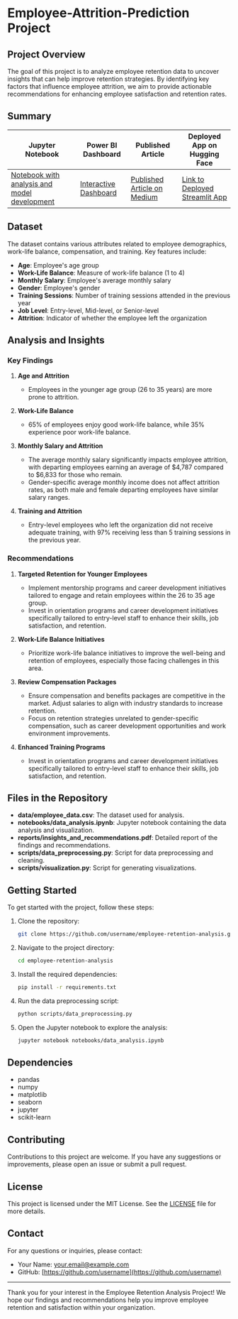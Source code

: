 # Employee-Attrition-Prediction Project

## Project Overview

The goal of this project is to analyze employee retention data to uncover insights that can help improve retention strategies. By identifying key factors that influence employee attrition, we aim to provide actionable recommendations for enhancing employee satisfaction and retention rates.

## Summary
|     Jupyter Notebook                       |     Power BI Dashboard|     Published Article|    Deployed App on Hugging Face     
| -------------                  | -------------    | -------------    |    -----------------    
|[Notebook with analysis and model development](https://github.com/rasmodev/Employee-Attrition-Prediction/blob/main/notebooks/Employee_Attrition.ipynb)|  [Interactive Dashboard](https://app.powerbi.com/view?r=eyJrIjoiMzFjZTk5NTctMWNkMS00ZTIzLWI4ZGYtYjEzZGU1MjAyOGFiIiwidCI6IjQ0ODdiNTJmLWYxMTgtNDgzMC1iNDlkLTNjMjk4Y2I3MTA3NSJ9) |  [Published Article on Medium]() |[Link to Deployed Streamlit App](https://rasmodev-employee-attrition-prediction-app.hf.space)

## Dataset

The dataset contains various attributes related to employee demographics, work-life balance, compensation, and training. Key features include:

- **Age**: Employee's age group
- **Work-Life Balance**: Measure of work-life balance (1 to 4)
- **Monthly Salary**: Employee's average monthly salary
- **Gender**: Employee's gender
- **Training Sessions**: Number of training sessions attended in the previous year
- **Job Level**: Entry-level, Mid-level, or Senior-level
- **Attrition**: Indicator of whether the employee left the organization

## Analysis and Insights

### Key Findings

1. **Age and Attrition**
   - Employees in the younger age group (26 to 35 years) are more prone to attrition.

2. **Work-Life Balance**
   - 65% of employees enjoy good work-life balance, while 35% experience poor work-life balance.

3. **Monthly Salary and Attrition**
   - The average monthly salary significantly impacts employee attrition, with departing employees earning an average of $4,787 compared to $6,833 for those who remain.
   - Gender-specific average monthly income does not affect attrition rates, as both male and female departing employees have similar salary ranges.

4. **Training and Attrition**
   - Entry-level employees who left the organization did not receive adequate training, with 97% receiving less than 5 training sessions in the previous year.

### Recommendations

1. **Targeted Retention for Younger Employees**
   - Implement mentorship programs and career development initiatives tailored to engage and retain employees within the 26 to 35 age group.
   - Invest in orientation programs and career development initiatives specifically tailored to entry-level staff to enhance their skills, job satisfaction, and retention.

2. **Work-Life Balance Initiatives**
   - Prioritize work-life balance initiatives to improve the well-being and retention of employees, especially those facing challenges in this area.

3. **Review Compensation Packages**
   - Ensure compensation and benefits packages are competitive in the market. Adjust salaries to align with industry standards to increase retention.
   - Focus on retention strategies unrelated to gender-specific compensation, such as career development opportunities and work environment improvements.

4. **Enhanced Training Programs**
   - Invest in orientation programs and career development initiatives specifically tailored to entry-level staff to enhance their skills, job satisfaction, and retention.

## Files in the Repository

- **data/employee_data.csv**: The dataset used for analysis.
- **notebooks/data_analysis.ipynb**: Jupyter notebook containing the data analysis and visualization.
- **reports/insights_and_recommendations.pdf**: Detailed report of the findings and recommendations.
- **scripts/data_preprocessing.py**: Script for data preprocessing and cleaning.
- **scripts/visualization.py**: Script for generating visualizations.

## Getting Started

To get started with the project, follow these steps:

1. Clone the repository:
   ```bash
   git clone https://github.com/username/employee-retention-analysis.git
   ```
2. Navigate to the project directory:
   ```bash
   cd employee-retention-analysis
   ```
3. Install the required dependencies:
   ```bash
   pip install -r requirements.txt
   ```
4. Run the data preprocessing script:
   ```bash
   python scripts/data_preprocessing.py
   ```
5. Open the Jupyter notebook to explore the analysis:
   ```bash
   jupyter notebook notebooks/data_analysis.ipynb
   ```

## Dependencies

- pandas
- numpy
- matplotlib
- seaborn
- jupyter
- scikit-learn

## Contributing

Contributions to this project are welcome. If you have any suggestions or improvements, please open an issue or submit a pull request.

## License

This project is licensed under the MIT License. See the [LICENSE](LICENSE) file for more details.

## Contact

For any questions or inquiries, please contact:
- Your Name: [your.email@example.com](mailto:your.email@example.com)
- GitHub: [https://github.com/username](https://github.com/username)

---

Thank you for your interest in the Employee Retention Analysis Project! We hope our findings and recommendations help you improve employee retention and satisfaction within your organization.

